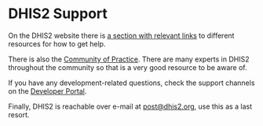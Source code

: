 # DHIS2 Support

On the DHIS2 website there is [a section with relevant links](https://www.dhis2.org/learn) to
different resources for how to get help.

There is also the [Community of Practice](https://community.dhis2.org/). There are many experts in DHIS2 throughout the community so that is a very good resource to be aware of.

If you have any development-related questions, check the support channels on the [Developer Portal](https://developers.dhis2.org/community/support).

Finally, DHIS2 is reachable over e-mail at [post@dhis2.org](post@dhis2.org), use this as a last resort.

